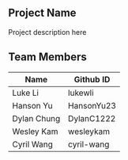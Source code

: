 ## Project Name
Project description here

## Team Members
| Name        | Github ID   |
| ----------- | ----------- |
| Luke Li     | lukewli     |
| Hanson Yu   | HansonYu23  |
| Dylan Chung | DylanC1222  |
| Wesley Kam  | wesleykam   |
| Cyril Wang  | cyril-wang  |
